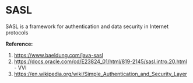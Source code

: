 # SASL
SASL is a framework for authentication and data security in Internet protocols


**Reference:**  
1. https://www.baeldung.com/java-sasl
2. https://docs.oracle.com/cd/E23824_01/html/819-2145/sasl.intro.20.html - VVI
3. https://en.wikipedia.org/wiki/Simple_Authentication_and_Security_Layer


